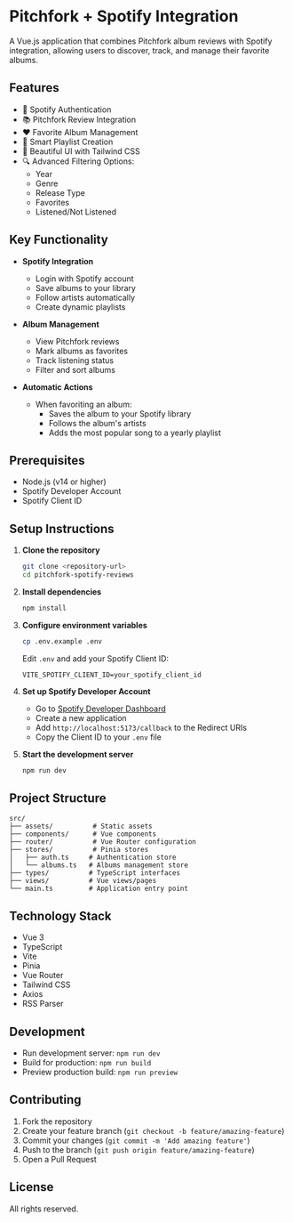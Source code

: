# Pitchfork + Spotify Integration

A Vue.js application that combines Pitchfork album reviews with Spotify integration, allowing users to discover, track, and manage their favorite albums.

## Features

- 🎵 Spotify Authentication
- 📚 Pitchfork Review Integration
- ❤️ Favorite Album Management
- 🎯 Smart Playlist Creation
- 🎨 Beautiful UI with Tailwind CSS
- 🔍 Advanced Filtering Options:
  - Year
  - Genre
  - Release Type
  - Favorites
  - Listened/Not Listened

## Key Functionality

- **Spotify Integration**
  - Login with Spotify account
  - Save albums to your library
  - Follow artists automatically
  - Create dynamic playlists

- **Album Management**
  - View Pitchfork reviews
  - Mark albums as favorites
  - Track listening status
  - Filter and sort albums

- **Automatic Actions**
  - When favoriting an album:
    - Saves the album to your Spotify library
    - Follows the album's artists
    - Adds the most popular song to a yearly playlist

## Prerequisites

- Node.js (v14 or higher)
- Spotify Developer Account
- Spotify Client ID

## Setup Instructions

1. **Clone the repository**
   ```bash
   git clone <repository-url>
   cd pitchfork-spotify-reviews
   ```

2. **Install dependencies**
   ```bash
   npm install
   ```

3. **Configure environment variables**
   ```bash
   cp .env.example .env
   ```
   Edit `.env` and add your Spotify Client ID:
   ```
   VITE_SPOTIFY_CLIENT_ID=your_spotify_client_id
   ```

4. **Set up Spotify Developer Account**
   - Go to [Spotify Developer Dashboard](https://developer.spotify.com/dashboard)
   - Create a new application
   - Add `http://localhost:5173/callback` to the Redirect URIs
   - Copy the Client ID to your `.env` file

5. **Start the development server**
   ```bash
   npm run dev
   ```

## Project Structure

```
src/
├── assets/          # Static assets
├── components/      # Vue components
├── router/          # Vue Router configuration
├── stores/          # Pinia stores
│   ├── auth.ts     # Authentication store
│   └── albums.ts   # Albums management store
├── types/          # TypeScript interfaces
├── views/          # Vue views/pages
└── main.ts         # Application entry point
```

## Technology Stack

- Vue 3
- TypeScript
- Vite
- Pinia
- Vue Router
- Tailwind CSS
- Axios
- RSS Parser

## Development

- Run development server: `npm run dev`
- Build for production: `npm run build`
- Preview production build: `npm run preview`

## Contributing

1. Fork the repository
2. Create your feature branch (`git checkout -b feature/amazing-feature`)
3. Commit your changes (`git commit -m 'Add amazing feature'`)
4. Push to the branch (`git push origin feature/amazing-feature`)
5. Open a Pull Request

## License

All rights reserved.
```
